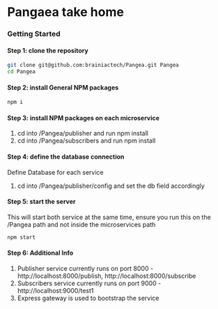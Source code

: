 # Pangaea take home


### Getting Started

#### Step 1: clone the repository

```bash
git clone git@github.com:brainiactech/Pangea.git Pangea
cd Pangea
```

#### Step 2: install General NPM packages

```bash
npm i
```

#### Step 3: install NPM packages on each microservice

1. cd into /Pangea/publisher and run npm install
2. cd into /Pangea/subscribers and run npm install


#### Step 4: define the database connection

Define Database for each service
  1. cd into /Pangea/publisher/config and set the db field accordingly


#### Step 5: start the server

This will start both service at the same time, ensure you run this on the /Pangea path and not inside the microservices path

```bash
npm start
```

#### Step 6: Additional Info

1. Publisher service currently runs on port 8000 - http://localhost:8000/publish, http://localhost:8000/subscribe
2. Subscribers service currently runs on port 9000 - http://localhost:9000/test1
3. Express gateway is used to bootstrap the service
